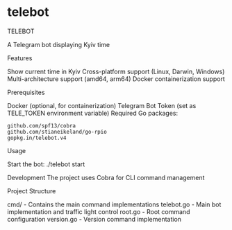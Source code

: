 # telebot

TELEBOT

A Telegram bot displaying Kyiv time

Features

Show current time in Kyiv
Cross-platform support (Linux, Darwin, Windows)
Multi-architecture support (amd64, arm64)
Docker containerization support

Prerequisites

Docker (optional, for containerization)
Telegram Bot Token (set as TELE_TOKEN environment variable)
Required Go packages:

    github.com/spf13/cobra
    github.com/stianeikeland/go-rpio
    gopkg.in/telebot.v4

Usage

Start the bot:
./telebot start

Development
The project uses Cobra for CLI command management

Project Structure


cmd/ - Contains the main command implementations
        telebot.go - Main bot implementation and traffic light control
        root.go - Root command configuration
        version.go - Version command implementation
